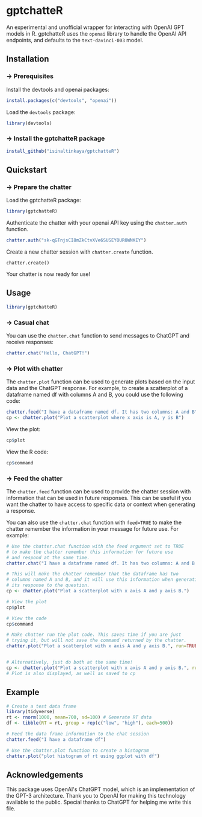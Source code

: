 # gptchatteR
An experimental and unofficial wrapper for interacting with OpenAI GPT models in R. 
gptchatteR uses the `openai` library to handle the OpenAI API endpoints, and defaults to the `text-davinci-003` model.

## Installation

### &#8594; Prerequisites
Install the devtools and openai packages:

```R
install.packages(c("devtools", "openai"))
```

Load the `devtools` package:
```R
library(devtools)
```

### &#8594; Install the gptchatteR package

```r
install_github("isinaltinkaya/gptchatteR")
```

## Quickstart 

### &#8594; Prepare the chatter

Load the gptchatteR package:

```R
library(gptchatteR)
```

Authenticate the chatter with your openai API key using the `chatter.auth` function.

```R
chatter.auth("sk-qGTnjsCI8mZkCtvXVe6SUSEYOUROWNKEY")
```

Create a new chatter session with `chatter.create` function.


```
chatter.create()
```

Your chatter is now ready for use! 


## Usage

```R
library(gptchatteR)
```

### &#8594; Casual chat

You can use the `chatter.chat` function to send messages to ChatGPT and receive responses:

```R
chatter.chat("Hello, ChatGPT!")
```

### &#8594; Plot with chatter

The `chatter.plot` function can be used to generate plots based on the input data and the ChatGPT response. For example, to create a scatterplot of a dataframe named df with columns A and B, you could use the following code:

```R
chatter.feed("I have a dataframe named df. It has two columns: A and B")
cp <- chatter.plot("Plot a scatterplot where x axis is A, y is B")
```

View the plot:

```R
cp$plot
```

View the R code:

```R
cp$command
```


### &#8594; Feed the chatter

The `chatter.feed` function can be used to provide the chatter session with information that can be used in future responses. This can be useful if you want the chatter to have access to specific data or context when generating a response.

You can also use the `chatter.chat` function with `feed=TRUE` to make the chatter remember the information in your message for future use. For example:

```R
# Use the chatter.chat function with the feed argument set to TRUE 
# to make the chatter remember this information for future use
# and respond at the same time.
chatter.chat("I have a dataframe named df. It has two columns: A and B. What are my column names?",feed=TRUE)

# This will make the chatter remember that the dataframe has two 
# columns named A and B, and it will use this information when generating 
# its response to the question.
cp <- chatter.plot("Plot a scatterplot with x axis A and y axis B.")

# View the plot
cp$plot

# View the code
cp$command

# Make chatter run the plot code. This saves time if you are just
# trying it, but will not save the command returned by the chatter.
chatter.plot("Plot a scatterplot with x axis A and y axis B.", run=TRUE)


# Alternatively, just do both at the same time!
cp <- chatter.plot("Plot a scatterplot with x axis A and y axis B.", run=TRUE)
# Plot is also displayed, as well as saved to cp
```

## Example

```R
# Create a test data frame
library(tidyverse)
rt <- rnorm(1000, mean=700, sd=100) # Generate RT data
df <- tibble(RT = rt, group = rep(c("low", "high"), each=500))

# Feed the data frame information to the chat session
chatter.feed("I have a dataframe df")

# Use the chatter.plot function to create a histogram
chatter.plot("plot histogram of rt using ggplot with df")
```

## Acknowledgements

This package uses OpenAI's ChatGPT model, which is an implementation of the GPT-3 architecture. Thank you to OpenAI for making this technology available to the public. Special thanks to ChatGPT for helping me write this file.
